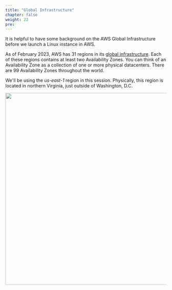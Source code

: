 ```yaml
---
title: "Global Infrastructure"
chapter: false
weight: 22
pre: 
---
```


It is helpful to have some background on the AWS Global Infrastructure before we launch a Linux instance in AWS.

As of February 2023, AWS has 31 regions in its [global infrastructure](https://aws.amazon.com/about-aws/global-infrastructure/).
Each of these regions contains at least two Availability Zones. You can think of an Availability Zone as a collection
of one or more physical datacenters. There are 99 Availability Zones throughout the world. 

We'll be using the _us-east-1_ region in this session. Physically, this region is located in northern Virginia, just outside of Washington, D.C. 

<img src='/images/global_footprint.png' width='600px'>



